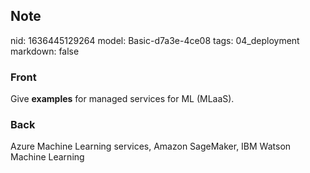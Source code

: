 ## Note
nid: 1636445129264
model: Basic-d7a3e-4ce08
tags: 04_deployment
markdown: false

### Front
Give <b>examples</b> for managed services for ML (MLaaS).

### Back
Azure Machine Learning services, Amazon SageMaker, IBM Watson Machine Learning
